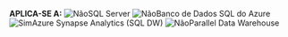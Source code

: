 <Token>**APLICA-SE A:** ![Não](media/no-icon.png)SQL Server ![Não](media/no-icon.png)Banco de Dados SQL do Azure ![Sim](media/yes-icon.png)Azure Synapse Analytics (SQL DW) ![Não](media/no-icon.png)Parallel Data Warehouse </Token>

